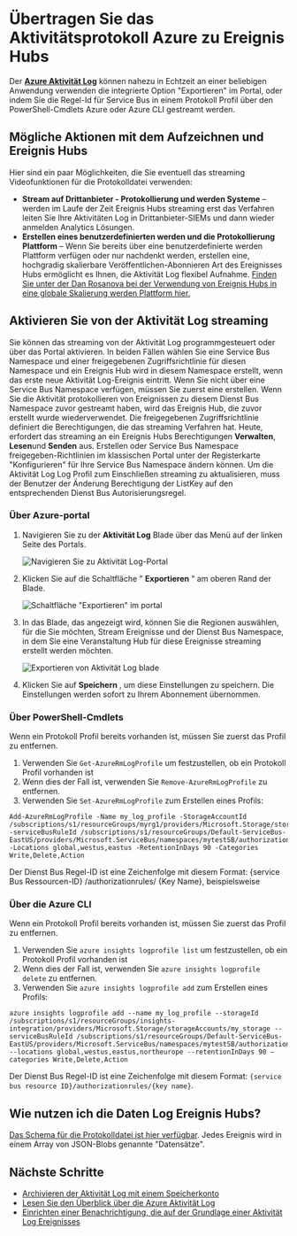 <properties
    pageTitle="Übertragen Sie das Aktivitätsprotokoll Azure zu Ereignis Hubs | Microsoft Azure"
    description="Erfahren Sie, wie das Protokoll Azure Aktivität Ereignis Hubs streamen."
    authors="johnkemnetz"
    manager="rboucher"
    editor=""
    services="monitoring-and-diagnostics"
    documentationCenter="monitoring-and-diagnostics"/>

<tags
    ms.service="monitoring-and-diagnostics"
    ms.workload="na"
    ms.tgt_pltfrm="na"
    ms.devlang="na"
    ms.topic="article"
    ms.date="10/03/2016"
    ms.author="johnkem"/>

# <a name="stream-the-azure-activity-log-to-event-hubs"></a>Übertragen Sie das Aktivitätsprotokoll Azure zu Ereignis Hubs
Der [**Azure Aktivität Log**](./monitoring-overview-activity-logs.md) können nahezu in Echtzeit an einer beliebigen Anwendung verwenden die integrierte Option "Exportieren" im Portal, oder indem Sie die Regel-Id für Service Bus in einem Protokoll Profil über den PowerShell-Cmdlets Azure oder Azure CLI gestreamt werden.

## <a name="what-you-can-do-with-the-activity-log-and-event-hubs"></a>Mögliche Aktionen mit dem Aufzeichnen und Ereignis Hubs
Hier sind ein paar Möglichkeiten, die Sie eventuell das streaming Videofunktionen für die Protokolldatei verwenden:

- **Stream auf Drittanbieter - Protokollierung und werden Systeme** – werden im Laufe der Zeit Ereignis Hubs streaming erst das Verfahren leiten Sie Ihre Aktivitäten Log in Drittanbieter-SIEMs und dann wieder anmelden Analytics Lösungen.
- **Erstellen eines benutzerdefinierten werden und die Protokollierung Plattform** – Wenn Sie bereits über eine benutzerdefinierte werden Plattform verfügen oder nur nachdenkt werden, erstellen eine, hochgradig skalierbare Veröffentlichen-Abonnieren Art des Ereignisses Hubs ermöglicht es Ihnen, die Aktivität Log flexibel Aufnahme. [Finden Sie unter der Dan Rosanova bei der Verwendung von Ereignis Hubs in eine globale Skalierung werden Plattform hier.](https://azure.microsoft.com/documentation/videos/build-2015-designing-and-sizing-a-global-scale-telemetry-platform-on-azure-event-Hubs/)

## <a name="enable-streaming-of-the-activity-log"></a>Aktivieren Sie von der Aktivität Log streaming
Sie können das streaming von der Aktivität Log programmgesteuert oder über das Portal aktivieren. In beiden Fällen wählen Sie eine Service Bus Namespace und einer freigegebenen Zugriffsrichtlinie für diesen Namespace und ein Ereignis Hub wird in diesem Namespace erstellt, wenn das erste neue Aktivität Log-Ereignis eintritt. Wenn Sie nicht über eine Service Bus Namespace verfügen, müssen Sie zuerst eine erstellen. Wenn Sie die Aktivität protokollieren von Ereignissen zu diesem Dienst Bus Namespace zuvor gestreamt haben, wird das Ereignis Hub, die zuvor erstellt wurde wiederverwendet. Die freigegebenen Zugriffsrichtlinie definiert die Berechtigungen, die das streaming Verfahren hat. Heute, erfordert das streaming an ein Ereignis Hubs Berechtigungen **Verwalten**, **Lesen**und **Senden** aus. Erstellen oder Service Bus Namespace freigegeben-Richtlinien im klassischen Portal unter der Registerkarte "Konfigurieren" für Ihre Service Bus Namespace ändern können. Um die Aktivität Log Log Profil zum Einschließen streaming zu aktualisieren, muss der Benutzer der Änderung Berechtigung der ListKey auf den entsprechenden Dienst Bus Autorisierungsregel.

### <a name="via-azure-portal"></a>Über Azure-portal 
1. Navigieren Sie zu der **Aktivität Log** Blade über das Menü auf der linken Seite des Portals.

    ![Navigieren Sie zu Aktivität Log-Portal](./media/monitoring-overview-activity-logs/activity-logs-portal-navigate.png)
2. Klicken Sie auf die Schaltfläche " **Exportieren** " am oberen Rand der Blade.

    ![Schaltfläche "Exportieren" im portal](./media/monitoring-overview-activity-logs/activity-logs-portal-export.png)
3. In das Blade, das angezeigt wird, können Sie die Regionen auswählen, für die Sie möchten, Stream Ereignisse und der Dienst Bus Namespace, in dem Sie eine Veranstaltung Hub für diese Ereignisse streaming erstellt werden möchten.

    ![Exportieren von Aktivität Log blade](./media/monitoring-overview-activity-logs/activity-logs-portal-export-blade.png)
4. Klicken Sie auf **Speichern** , um diese Einstellungen zu speichern. Die Einstellungen werden sofort zu Ihrem Abonnement übernommen.


### <a name="via-powershell-cmdlets"></a>Über PowerShell-Cmdlets
Wenn ein Protokoll Profil bereits vorhanden ist, müssen Sie zuerst das Profil zu entfernen.

1. Verwenden Sie `Get-AzureRmLogProfile` um festzustellen, ob ein Protokoll Profil vorhanden ist
2. Wenn dies der Fall ist, verwenden Sie `Remove-AzureRmLogProfile` zu entfernen.
3. Verwenden Sie `Set-AzureRmLogProfile` zum Erstellen eines Profils:

```
Add-AzureRmLogProfile -Name my_log_profile -StorageAccountId /subscriptions/s1/resourceGroups/myrg1/providers/Microsoft.Storage/storageAccounts/my_storage -serviceBusRuleId /subscriptions/s1/resourceGroups/Default-ServiceBus-EastUS/providers/Microsoft.ServiceBus/namespaces/mytestSB/authorizationrules/RootManageSharedAccessKey -Locations global,westus,eastus -RetentionInDays 90 -Categories Write,Delete,Action
```

Der Dienst Bus Regel-ID ist eine Zeichenfolge mit diesem Format: {service Bus Ressourcen-ID} /authorizationrules/ {Key Name}, beispielsweise 

### <a name="via-azure-cli"></a>Über die Azure CLI
Wenn ein Protokoll Profil bereits vorhanden ist, müssen Sie zuerst das Profil zu entfernen.

1. Verwenden Sie `azure insights logprofile list` um festzustellen, ob ein Protokoll Profil vorhanden ist
2. Wenn dies der Fall ist, verwenden Sie `azure insights logprofile delete` zu entfernen.
3. Verwenden Sie `azure insights logprofile add` zum Erstellen eines Profils:

```
azure insights logprofile add --name my_log_profile --storageId /subscriptions/s1/resourceGroups/insights-integration/providers/Microsoft.Storage/storageAccounts/my_storage --serviceBusRuleId /subscriptions/s1/resourceGroups/Default-ServiceBus-EastUS/providers/Microsoft.ServiceBus/namespaces/mytestSB/authorizationrules/RootManageSharedAccessKey --locations global,westus,eastus,northeurope --retentionInDays 90 –categories Write,Delete,Action
```

Der Dienst Bus Regel-ID ist eine Zeichenfolge mit diesem Format: `{service bus resource ID}/authorizationrules/{key name}`.
 
## <a name="how-do-i-consume-the-log-data-from-event-hubs"></a>Wie nutzen ich die Daten Log Ereignis Hubs?
[Das Schema für die Protokolldatei ist hier verfügbar](./monitoring-overview-activity-logs.md). Jedes Ereignis wird in einem Array von JSON-Blobs genannte "Datensätze".

## <a name="next-steps"></a>Nächste Schritte
- [Archivieren der Aktivität Log mit einem Speicherkonto](./monitoring-archive-activity-log.md)
- [Lesen Sie den Überblick über die Azure Aktivität Log](./monitoring-overview-activity-logs.md)
- [Einrichten einer Benachrichtigung, die auf der Grundlage einer Aktivität Log Ereignisses](./insights-auditlog-to-webhook-email.md)
